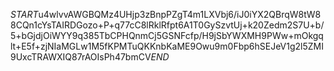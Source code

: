 $START$u4wlvvAWGBQMz4UHjp3zBnpPZgT4m1LXVbj6/iJ0iYX2QBrqW8tW88CQn1cYsTAIRDGozo+P+q77cC8lRklRfpt6A1T0GySzvtUj+k20Zedm2S7U+b/5+bGjdjOiWYY9q385TbCPHQnmCj5GSNFcfp/H9jSbYWXMH9PWw+mOkgqlt+E5f+zjNIaMGLw1M5fKPMTuQKKnbKaME9Owu9m0Fbp6hSEJeV1g2l5ZMI9UxcTRAWXIQ87rAOIsPh47bmCV$END$